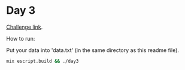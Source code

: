 # Day 3

[Challenge link](https://adventofcode.com/2024/day/3).

How to run:

Put your data into 'data.txt' (in the same directory as this readme file).

```sh
mix escript.build && ./day3
```
